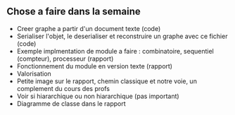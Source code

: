 ## Chose a faire dans la semaine 

+	Creer graphe a partir d'un document texte (code) 
+	Serialiser l'objet, le deserialiser et reconstruire un graphe avec ce fichier (code)
+	Exemple implmentation de module a faire : combinatoire, sequentiel (compteur), processeur (rapport) 
+	Fonctionnement du module en version texte (rapport)
+	Valorisation
+	Petite image sur le rapport, chemin classique et notre voie, un complement du cours des profs
+	Voir si hiararchique ou non hiararchique (pas important)
+	Diagramme de classe dans le rapport 
